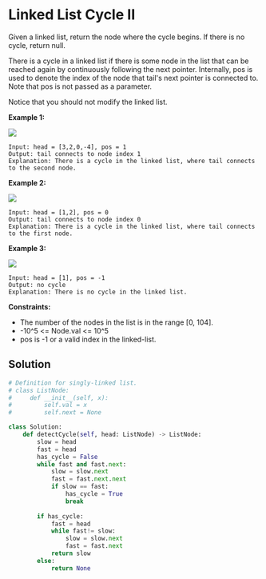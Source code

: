 <h1>Linked List Cycle II</h1>

<p>
Given a linked list, return the node where the cycle begins. If there is no cycle, return null.

There is a cycle in a linked list if there is some node in the list that can be reached again by continuously following the next pointer. Internally, pos is used to denote the index of the node that tail's next pointer is connected to. Note that pos is not passed as a parameter.

Notice that you should not modify the linked list.

</p>

<b>Example 1:</b>

<img src="https://assets.leetcode.com/uploads/2018/12/07/circularlinkedlist.png">

    Input: head = [3,2,0,-4], pos = 1
    Output: tail connects to node index 1
    Explanation: There is a cycle in the linked list, where tail connects to the second node.
    
<b>Example 2:</b>

<img src="https://assets.leetcode.com/uploads/2018/12/07/circularlinkedlist_test2.png">

    Input: head = [1,2], pos = 0
    Output: tail connects to node index 0
    Explanation: There is a cycle in the linked list, where tail connects to the first node.
    
<b>Example 3:</b>

<img src="https://assets.leetcode.com/uploads/2018/12/07/circularlinkedlist_test3.png">

    Input: head = [1], pos = -1
    Output: no cycle
    Explanation: There is no cycle in the linked list.

<b>Constraints:</b>

- The number of the nodes in the list is in the range [0, 104].
- -10^5 <= Node.val <= 10^5
- pos is -1 or a valid index in the linked-list.

<h2>Solution</h2>

```python
# Definition for singly-linked list.
# class ListNode:
#     def __init__(self, x):
#         self.val = x
#         self.next = None

class Solution:
    def detectCycle(self, head: ListNode) -> ListNode:
        slow = head
        fast = head
        has_cycle = False
        while fast and fast.next:
            slow = slow.next
            fast = fast.next.next
            if slow == fast:
                has_cycle = True
                break
        
        if has_cycle:
            fast = head
            while fast!= slow:
                slow = slow.next
                fast = fast.next
            return slow
        else:
            return None
```

